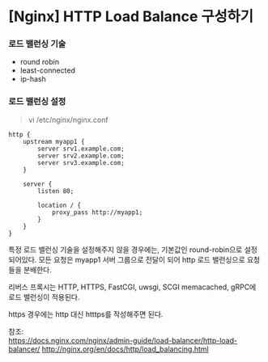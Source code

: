 # [Nginx] HTTP Load Balance 구성하기 


### 로드 밸런싱 기술
- round robin
- least-connected
- ip-hash

### 로드 밸런싱 설정 
> vi /etc/nginx/nginx.conf 
```vim
http {
    upstream myapp1 {
        server srv1.example.com;
        server srv2.example.com;
        server srv3.example.com;
    }

    server {
        listen 80;

        location / {
            proxy_pass http://myapp1;
        }
    }
}
```
특정 로드 밸런싱 기술을 설정해주지 않을 경우에는, 기본값인 round-robin으로 설정되어있다. 모든 요청은 myapp1 서버 그룹으로 전달이 되어 http 로드 밸런싱으로 요청들을 분배한다. 

리버스 프록시는 HTTP, HTTPS, FastCGI, uwsgi, SCGI memacached, gRPC에 로드 밸런싱이 적용된다. 

https 경우에는 http 대신 htttps를 작성해주면 된다. 

참조:  
https://docs.nginx.com/nginx/admin-guide/load-balancer/http-load-balancer/
http://nginx.org/en/docs/http/load_balancing.html